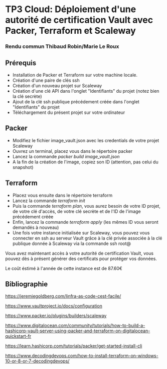 # TP3 Cloud: Déploiement d'une autorité de certification Vault avec Packer, Terraform et Scaleway 

### Rendu commun Thibaud Robin/Marie Le Roux

## Prérequis 

* Installation de Packer et Terraform sur votre machine locale. 
* Création d'une paire de clés ssh 
* Création d'un nouveau projet sur Scaleway 
* Création d'une clé API dans l'onglet "Identifiants" du projet (notez bien la clé secrète)
* Ajout de la clé ssh publique précédement créée dans l'onglet "Identifiants" du projet 
* Téléchargement du présent projet sur votre ordinateur 

## Packer 

* Modifiez le fichier image_vault.json avec les credentials de votre projet Scaleway 
* Ouvrez un terminal, placez vous dans le répertoire packer
* Lancez la commande *packer build image_vault.json* 
* A la fin de la création de l'image, copiez son ID (attention, pas celui du snapshot)

## Terraform 

* Placez vous ensuite dans le répertoire terraform 
* Lancez la commande *terraform init*
* Puis la commande *terraform plan*, vous aurez besoin de votre ID projet, de votre clé d'accès, de votre clé secrète et de l'ID de l'image précédement créée
* Enfin, lancez la commande *terraform apply* (les mêmes ID vous seront demandés à nouveau) 
* Une fois votre instance initialisée sur Scaleway, vous pouvez vous connecter en ssh au serveur Vault grâce à la clé privée associée à la clé publique donnée à Scaleway via la commande ssh root@<IP publique instance> 
  
Vous avez maintenant accès à votre autorité de certification Vault, vous pouvez dès à présent générer des certificats pour protéger vos données.
 
Le coût éstimé à l'année de cette instance est de 87.60€

## Bibliographie 

https://jeremiegoldberg.com/linfra-as-code-cest-facile/
  
https://www.vaultproject.io/docs/configuration
  
https://www.packer.io/plugins/builders/scaleway
  
https://www.digitalocean.com/community/tutorials/how-to-build-a-hashicorp-vault-server-using-packer-and-terraform-on-digitalocean-quickstart-fr

https://learn.hashicorp.com/tutorials/packer/get-started-install-cli
  
https://www.decodingdevops.com/how-to-install-terraform-on-windows-10-or-8-or-7-decodingdevops/
  

